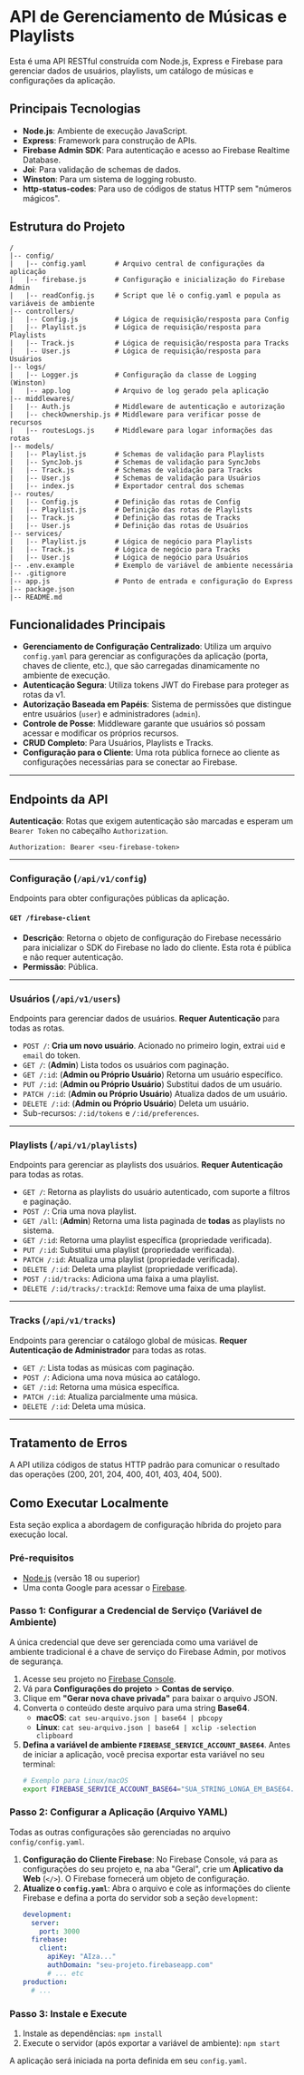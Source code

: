 # API de Gerenciamento de Músicas e Playlists

Esta é uma API RESTful construída com Node.js, Express e Firebase para gerenciar dados de usuários, playlists, um catálogo de músicas e configurações da aplicação.

## Principais Tecnologias

- **Node.js**: Ambiente de execução JavaScript.
- **Express**: Framework para construção de APIs.
- **Firebase Admin SDK**: Para autenticação e acesso ao Firebase Realtime Database.
- **Joi**: Para validação de schemas de dados.
- **Winston**: Para um sistema de logging robusto.
- **http-status-codes**: Para uso de códigos de status HTTP sem "números mágicos".

## Estrutura do Projeto

```
/
|-- config/
|   |-- config.yaml       # Arquivo central de configurações da aplicação
|   |-- firebase.js       # Configuração e inicialização do Firebase Admin
|   |-- readConfig.js     # Script que lê o config.yaml e popula as variáveis de ambiente
|-- controllers/
|   |-- Config.js         # Lógica de requisição/resposta para Config
|   |-- Playlist.js       # Lógica de requisição/resposta para Playlists
|   |-- Track.js          # Lógica de requisição/resposta para Tracks
|   |-- User.js           # Lógica de requisição/resposta para Usuários
|-- logs/
|   |-- Logger.js         # Configuração da classe de Logging (Winston)
|   |-- app.log           # Arquivo de log gerado pela aplicação
|-- middlewares/
|   |-- Auth.js           # Middleware de autenticação e autorização
|   |-- checkOwnership.js # Middleware para verificar posse de recursos
|   |-- routesLogs.js     # Middleware para logar informações das rotas
|-- models/
|   |-- Playlist.js       # Schemas de validação para Playlists
|   |-- SyncJob.js        # Schemas de validação para SyncJobs
|   |-- Track.js          # Schemas de validação para Tracks
|   |-- User.js           # Schemas de validação para Usuários
|   |-- index.js          # Exportador central dos schemas
|-- routes/
|   |-- Config.js         # Definição das rotas de Config
|   |-- Playlist.js       # Definição das rotas de Playlists
|   |-- Track.js          # Definição das rotas de Tracks
|   |-- User.js           # Definição das rotas de Usuários
|-- services/
|   |-- Playlist.js       # Lógica de negócio para Playlists
|   |-- Track.js          # Lógica de negócio para Tracks
|   |-- User.js           # Lógica de negócio para Usuários
|-- .env.example          # Exemplo de variável de ambiente necessária
|-- .gitignore
|-- app.js                # Ponto de entrada e configuração do Express
|-- package.json
|-- README.md
```

## Funcionalidades Principais

- **Gerenciamento de Configuração Centralizado**: Utiliza um arquivo `config.yaml` para gerenciar as configurações da aplicação (porta, chaves de cliente, etc.), que são carregadas dinamicamente no ambiente de execução.
- **Autenticação Segura**: Utiliza tokens JWT do Firebase para proteger as rotas da v1.
- **Autorização Baseada em Papéis**: Sistema de permissões que distingue entre usuários (`user`) e administradores (`admin`).
- **Controle de Posse**: Middleware garante que usuários só possam acessar e modificar os próprios recursos.
- **CRUD Completo**: Para Usuários, Playlists e Tracks.
- **Configuração para o Cliente**: Uma rota pública fornece ao cliente as configurações necessárias para se conectar ao Firebase.

---

## Endpoints da API

**Autenticação**: Rotas que exigem autenticação são marcadas e esperam um `Bearer Token` no cabeçalho `Authorization`.

`Authorization: Bearer <seu-firebase-token>`

---

### Configuração (`/api/v1/config`)

Endpoints para obter configurações públicas da aplicação.

#### `GET /firebase-client`
- **Descrição**: Retorna o objeto de configuração do Firebase necessário para inicializar o SDK do Firebase no lado do cliente. Esta rota é pública e não requer autenticação.
- **Permissão**: Pública.

---

### Usuários (`/api/v1/users`)

Endpoints para gerenciar dados de usuários. **Requer Autenticação** para todas as rotas.

- `POST /`: **Cria um novo usuário**. Acionado no primeiro login, extrai `uid` e `email` do token.
- `GET /`: (**Admin**) Lista todos os usuários com paginação.
- `GET /:id`: (**Admin ou Próprio Usuário**) Retorna um usuário específico.
- `PUT /:id`: (**Admin ou Próprio Usuário**) Substitui dados de um usuário.
- `PATCH /:id`: (**Admin ou Próprio Usuário**) Atualiza dados de um usuário.
- `DELETE /:id`: (**Admin ou Próprio Usuário**) Deleta um usuário.
- Sub-recursos: `/:id/tokens` e `/:id/preferences`.

---

### Playlists (`/api/v1/playlists`)

Endpoints para gerenciar as playlists dos usuários. **Requer Autenticação** para todas as rotas.

- `GET /`: Retorna as playlists do usuário autenticado, com suporte a filtros e paginação.
- `POST /`: Cria uma nova playlist.
- `GET /all`: (**Admin**) Retorna uma lista paginada de **todas** as playlists no sistema.
- `GET /:id`: Retorna uma playlist específica (propriedade verificada).
- `PUT /:id`: Substitui uma playlist (propriedade verificada).
- `PATCH /:id`: Atualiza uma playlist (propriedade verificada).
- `DELETE /:id`: Deleta uma playlist (propriedade verificada).
- `POST /:id/tracks`: Adiciona uma faixa a uma playlist.
- `DELETE /:id/tracks/:trackId`: Remove uma faixa de uma playlist.

---

### Tracks (`/api/v1/tracks`)

Endpoints para gerenciar o catálogo global de músicas. **Requer Autenticação de Administrador** para todas as rotas.

- `GET /`: Lista todas as músicas com paginação.
- `POST /`: Adiciona uma nova música ao catálogo.
- `GET /:id`: Retorna uma música específica.
- `PATCH /:id`: Atualiza parcialmente uma música.
- `DELETE /:id`: Deleta uma música.

---

## Tratamento de Erros

A API utiliza códigos de status HTTP padrão para comunicar o resultado das operações (200, 201, 204, 400, 401, 403, 404, 500).

## Como Executar Localmente

Esta seção explica a abordagem de configuração híbrida do projeto para execução local.

### Pré-requisitos

- [Node.js](https://nodejs.org/) (versão 18 ou superior)
- Uma conta Google para acessar o [Firebase](https://firebase.google.com/).

### Passo 1: Configurar a Credencial de Serviço (Variável de Ambiente)

A única credencial que deve ser gerenciada como uma variável de ambiente tradicional é a chave de serviço do Firebase Admin, por motivos de segurança.

1.  Acesse seu projeto no [Firebase Console](https://console.firebase.google.com/).
2.  Vá para **Configurações do projeto** > **Contas de serviço**.
3.  Clique em **"Gerar nova chave privada"** para baixar o arquivo JSON.
4.  Converta o conteúdo deste arquivo para uma string **Base64**.
    -   **macOS**: `cat seu-arquivo.json | base64 | pbcopy`
    -   **Linux**: `cat seu-arquivo.json | base64 | xclip -selection clipboard`
5.  **Defina a variável de ambiente `FIREBASE_SERVICE_ACCOUNT_BASE64`**. Antes de iniciar a aplicação, você precisa exportar esta variável no seu terminal:
    ```bash
    # Exemplo para Linux/macOS
    export FIREBASE_SERVICE_ACCOUNT_BASE64="SUA_STRING_LONGA_EM_BASE64..."
    ```

### Passo 2: Configurar a Aplicação (Arquivo YAML)

Todas as outras configurações são gerenciadas no arquivo `config/config.yaml`.

1.  **Configuração do Cliente Firebase**: No Firebase Console, vá para as configurações do seu projeto e, na aba "Geral", crie um **Aplicativo da Web** (`</>`). O Firebase fornecerá um objeto de configuração.
2.  **Atualize o `config.yaml`**: Abra o arquivo e cole as informações do cliente Firebase e defina a porta do servidor sob a seção `development`:
    ```yaml
    development:
      server:
        port: 3000
      firebase:
        client:
          apiKey: "AIza..."
          authDomain: "seu-projeto.firebaseapp.com"
          # ... etc
    production:
      # ...
    ```

### Passo 3: Instale e Execute

1.  Instale as dependências: `npm install`
2.  Execute o servidor (após exportar a variável de ambiente): `npm start`

A aplicação será iniciada na porta definida em seu `config.yaml`.